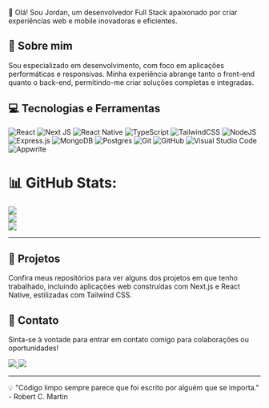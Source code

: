 👋 Olá! Sou Jordan, um desenvolvedor Full Stack apaixonado por criar experiências web e mobile inovadoras e eficientes.

## 🚀 Sobre mim

Sou especializado em desenvolvimento, com foco em aplicações performáticas e responsivas. Minha experiência abrange tanto o front-end quanto o back-end, permitindo-me criar soluções completas e integradas.

## 💻 Tecnologias e Ferramentas

![React](https://img.shields.io/badge/react-%2320232a.svg?style=for-the-badge&logo=react&logoColor=%2361DAFB)
![Next JS](https://img.shields.io/badge/Next-black?style=for-the-badge&logo=next.js&logoColor=white)
![React Native](https://img.shields.io/badge/react%20native-%2320232a.svg?style=for-the-badge&logo=react&logoColor=%2361DAFB)
![TypeScript](https://img.shields.io/badge/typescript-%23007ACC.svg?style=for-the-badge&logo=typescript&logoColor=white)
![TailwindCSS](https://img.shields.io/badge/tailwindcss-%2338B2AC.svg?style=for-the-badge&logo=tailwind-css&logoColor=white)
![NodeJS](https://img.shields.io/badge/node.js-6DA55F?style=for-the-badge&logo=node.js&logoColor=white)
![Express.js](https://img.shields.io/badge/express.js-%23404d59.svg?style=for-the-badge&logo=express&logoColor=%2361DAFB)
![MongoDB](https://img.shields.io/badge/MongoDB-%234ea94b.svg?style=for-the-badge&logo=mongodb&logoColor=white)
![Postgres](https://img.shields.io/badge/postgres-%23316192.svg?style=for-the-badge&logo=postgresql&logoColor=white)
![Git](https://img.shields.io/badge/git-%23F05033.svg?style=for-the-badge&logo=git&logoColor=white)
![GitHub](https://img.shields.io/badge/github-%23121011.svg?style=for-the-badge&logo=github&logoColor=white)
![Visual Studio Code](https://img.shields.io/badge/Visual%20Studio%20Code-0078d7.svg?style=for-the-badge&logo=visual-studio-code&logoColor=white)
![Appwrite](https://img.shields.io/badge/Appwrite-%23FD366E.svg?style=for-the-badge&logo=appwrite&logoColor=white)

# 📊 GitHub Stats:
![](https://github-readme-stats.vercel.app/api?username=Jordan-NS&theme=material-palenight&hide_border=false&include_all_commits=true&count_private=true)<br/>
![](https://github-readme-streak-stats.herokuapp.com/?user=Jordan-NS&theme=material-palenight&hide_border=false)<br/>
![](https://github-readme-stats.vercel.app/api/top-langs/?username=Jordan-NS&theme=material-palenight&hide_border=false&include_all_commits=true&count_private=true&layout=compact)

---

## 🌟 Projetos

Confira meus repositórios para ver alguns dos projetos em que tenho trabalhado, incluindo aplicações web construídas com Next.js e React Native, estilizadas com Tailwind CSS.

## 📩 Contato

Sinta-se à vontade para entrar em contato comigo para colaborações ou oportunidades!

<div>
<a href="https://www.linkedin.com/in/nicholas-jordan-a72767186/" target="_blank">
  <img src="https://img.shields.io/badge/LinkedIn-%230077B5.svg?style=for-the-badge&logo=linkedin&logoColor=white" />
</a>

<a href="https://jordann.dev" target="_blank">
  <img src="https://img.shields.io/badge/Portfolio-%23121011.svg?style=for-the-badge&logo=react&logoColor=white" />
</a>
</div>

---

💡 "Código limpo sempre parece que foi escrito por alguém que se importa." - Robert C. Martin





